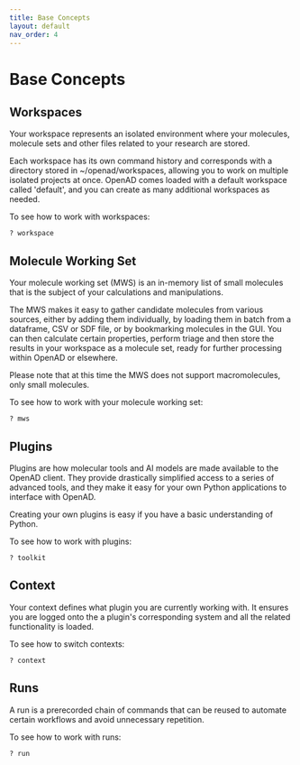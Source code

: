 ```yaml
---
title: Base Concepts
layout: default
nav_order: 4
---
```


<!--

DO NOT EDIT
-----------
This file is auto-generated.
To update it, consult instructions:
https://github.com/acceleratedscience/open-ad-toolkit/tree/main/docs

-->

# Base Concepts

## Workspaces

Your workspace represents an isolated environment where your molecules, molecule sets and other files related to your research are stored.

Each workspace has its own command history and corresponds with a directory stored in ~/openad/workspaces, allowing you to work on multiple isolated projects at once. OpenAD comes loaded with a default workspace called 'default', and you can create as many additional workspaces as needed.

To see how to work with workspaces:

    ? workspace

## Molecule Working Set

Your molecule working set (MWS) is an in-memory list of small molecules that is the subject of your calculations and manipulations.

The MWS makes it easy to gather candidate molecules from various sources, either by adding them individually, by loading them in batch from a dataframe, CSV or SDF file, or by bookmarking molecules in the GUI. You can then calculate certain properties, perform triage and then store the results in your workspace as a molecule set, ready for further processing within OpenAD or elsewhere.

Please note that at this time the MWS does not support macromolecules, only small molecules.

To see how to work with your molecule working set:

    ? mws

## Plugins

Plugins are how molecular tools and AI models are made available to the OpenAD client. They provide drastically simplified access to a series of advanced tools, and they make it easy for your own Python applications to interface with OpenAD.

Creating your own plugins is easy if you have a basic understanding of Python.

To see how to work with plugins:

    ? toolkit

## Context

Your context defines what plugin you are currently working with. It ensures you are logged onto the a plugin's corresponding system and all the related functionality is loaded.

To see how to switch contexts:

    ? context

## Runs

A run is a prerecorded chain of commands that can be reused to automate certain workflows and avoid unnecessary repetition.

To see how to work with runs:

    ? run

